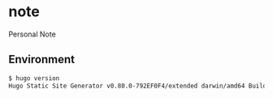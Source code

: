 # note
Personal Note

## Environment
```bash
$ hugo version
Hugo Static Site Generator v0.80.0-792EF0F4/extended darwin/amd64 BuildDate: 2020-12-31T13:44:15Z
```
